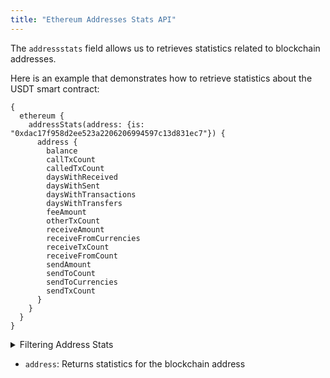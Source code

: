 ```yaml
---
title: "Ethereum Addresses Stats API"
---
```


<head>
<meta name="title" content="Ethereum Addresses Stats API"/>

<meta name="description" content="Explore comprehensive address statistics, including counts, aggregates, and historical data. Get insights into transfers, balances, fees, and more."/>

<meta name="keywords" content="Address Stats, ERC721, NFT, NFTs, Token Balance, ERC20, USDT Balance, USDC Balance, ETH Balance, Ethereum, Ethereum Address"/>

<meta name="robots" content="index, follow"/>
<meta http-equiv="Content-Type" content="text/html; charset=utf-8"/>
<meta name="language" content="English"/>

<!-- Open Graph / Facebook -->
<meta property="og:type" content="website" />

<meta property="og:title" content="Ethereum Addresses Stats API" />

<meta property="og:description" content="Explore comprehensive address statistics, including counts, aggregates, and historical data. Get insights into transfers, balances, fees, and more." />

<!-- Twitter -->
<meta property="twitter:card" content="summary_large_image" />

<meta property="twitter:title" content="Ethereum Addresses Stats API" />

<meta property="twitter:description" content="Explore comprehensive address statistics, including counts, aggregates, and historical data. Get insights into transfers, balances, fees, and more." />
</head>

The `addressstats` field allows us to retrieves statistics related to blockchain addresses.

Here is an example that demonstrates how to retrieve statistics about the USDT smart contract:

```
{
  ethereum {
    addressStats(address: {is: "0xdac17f958d2ee523a2206206994597c13d831ec7"}) {
      address {
        balance
        callTxCount
        calledTxCount
        daysWithReceived
        daysWithSent
        daysWithTransactions
        daysWithTransfers
        feeAmount
        otherTxCount
        receiveAmount
        receiveFromCurrencies
        receiveTxCount
        receiveFromCount
        sendAmount
        sendToCount
        sendToCurrencies
        sendTxCount
      }
    }
  }
}
```

<details>
<summary>Filtering Address Stats</summary>

-   `address`: Filter by a specific address or a list of addresses
-   `options`:  Filter returned data by ordering, limiting, and constraining it. Available fields: `asc`, `ascByInteger`, `desc`, `descByInteger`, `limit`, `limitBy`, `offset`.

</details>

-   `address`: Returns statistics for the blockchain address
